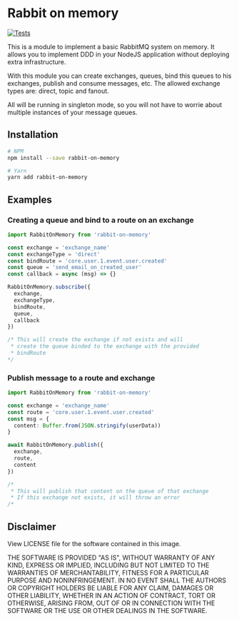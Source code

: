 # Rabbit on memory

[![Tests](https://github.com/d4nicoder/rabbit-on-memory/actions/workflows/node.js.yml/badge.svg)](https://github.com/d4nicoder/rabbit-on-memory/actions/workflows/node.js.yml)

This is a module to implement a basic RabbitMQ system on memory. It allows you to implement DDD in your NodeJS application without deploying extra infrastructure.

With this module you can create exchanges, queues, bind this queues to his exchanges, publish and consume messages, etc. The allowed exchange types are: direct, topic and fanout. 

All will be running in singleton mode, so you will not have to worrie about multiple instances of your message queues.

## Installation

```bash
# NPM
npm install --save rabbit-on-memory

# Yarn
yarn add rabbit-on-memory
```

## Examples

### Creating a queue and bind to a route on an exchange

```typescript
import RabbitOnMemory from 'rabbit-on-memory'

const exchange = 'exchange_name'
const exchangeType = 'direct'
const bindRoute = 'core.user.1.event.user.created'
const queue = 'send_email_on_created_user'
const callback = async (msg) => {}

RabbitOnMemory.subscribe({
  exchange,
  exchangeType,
  bindRoute,
  queue,
  callback
})

/* This will create the exchange if not exists and will
 * create the queue binded to the exchange with the provided
 * bindRoute
*/
```

### Publish message to a route and exchange

```typescript
import RabbitOnMemory from 'rabbit-on-memory'

const exchange = 'exchange_name'
const route = 'core.user.1.event.user.created'
const msg = {
  content: Buffer.from(JSON.stringify(userData))
}

await RabbitOnMemory.publish({
  exchange,
  route,
  content
})

/*
 * This will publish that content on the queue of that exchange
 * If this exchange not exists, it will throw an error
/*
```

## Disclaimer

View LICENSE file for the software contained in this image.

THE SOFTWARE IS PROVIDED "AS IS", WITHOUT WARRANTY OF ANY KIND, EXPRESS OR IMPLIED, INCLUDING BUT NOT LIMITED TO THE WARRANTIES OF MERCHANTABILITY, FITNESS FOR A PARTICULAR PURPOSE AND NONINFRINGEMENT. IN NO EVENT SHALL THE AUTHORS OR COPYRIGHT HOLDERS BE LIABLE FOR ANY CLAIM, DAMAGES OR OTHER LIABILITY, WHETHER IN AN ACTION OF CONTRACT, TORT OR OTHERWISE, ARISING FROM, OUT OF OR IN CONNECTION WITH THE SOFTWARE OR THE USE OR OTHER DEALINGS IN THE SOFTWARE.
